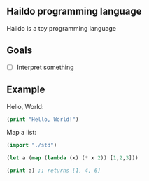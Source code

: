 ## Haildo programming language

Haildo is a toy programming language

## Goals 

- [ ] Interpret something 

## Example

Hello, World:
```lisp
(print "Hello, World!")
```

Map a list:
```lisp
(import "./std")

(let a (map (lambda (x) (* x 2)) [1,2,3]))

(print a) ;; returns [1, 4, 6]
```
